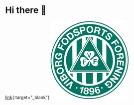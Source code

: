 <h1> Hi there 👋 </h1>

[link](https://www.youtube.com/watch?v=dQw4w9WgXcQ&ab_channel=RickAstley){:target="_blank"}
  <img src="vff.png" width=250px/>

<!--
**Blach15/Blach15** is a ✨ _special_ ✨ repository because its `README.md` (this file) appears on your GitHub profile.

Here are some ideas to get you started:

- 🔭 I’m currently working on ...
- 🌱 I’m currently learning ...
- 👯 I’m looking to collaborate on ...
- 🤔 I’m looking for help with ...
- 💬 Ask me about ...
- 📫 How to reach me: ...
- 😄 Pronouns: ...
- ⚡ Fun fact: ...
-->
